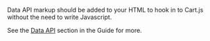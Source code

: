 Data API markup should be added to your HTML to hook in to Cart.js without the need to write Javascript.

See the [Data API][] section in the Guide for more.

[Data API]: /pages/guide#data-api
